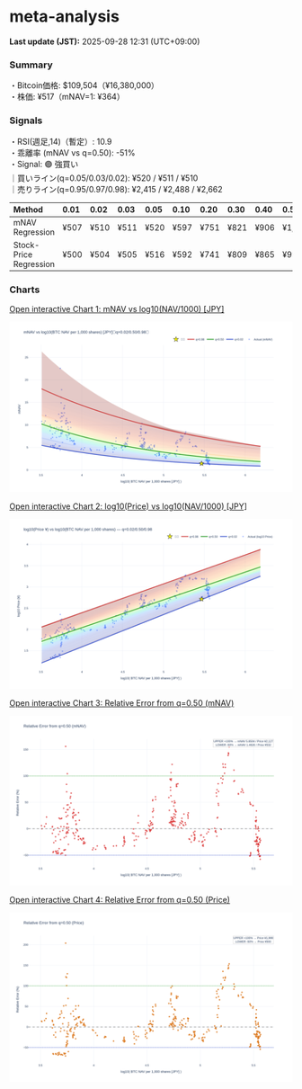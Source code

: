 # meta-analysis


<!--REPORT:START-->
**Last update (JST):** 2025-09-28 12:31 (UTC+09:00)

### Summary
・Bitcoin価格: $109,504（¥16,380,000）  
・株価: ¥517（mNAV=1: ¥364）

### Signals
・RSI(週足,14)（暫定）: 10.9  
・乖離率 (mNAV vs q=0.50): -51%  
・Signal: 🟣 強買い  
｜買いライン(q=0.05/0.03/0.02): ¥520 / ¥511 / ¥510  
｜売りライン(q=0.95/0.97/0.98): ¥2,415 / ¥2,488 / ¥2,662

| Method                 | 0.01   | 0.02   | 0.03   | 0.05   | 0.10   | 0.20   | 0.30   | 0.40   | 0.50   | 0.60   | 0.70   | 0.80   | 0.90   | 0.95   | 0.97   | 0.98   | 0.99   |
|:-----------------------|:-------|:-------|:-------|:-------|:-------|:-------|:-------|:-------|:-------|:-------|:-------|:-------|:-------|:-------|:-------|:-------|:-------|
| mNAV Regression        | ¥507   | ¥510   | ¥511   | ¥520   | ¥597   | ¥751   | ¥821   | ¥906   | ¥1,064 | ¥1,219 | ¥1,334 | ¥1,794 | ¥2,181 | ¥2,415 | ¥2,488 | ¥2,662 | ¥2,646 |
| Stock-Price Regression | ¥500   | ¥504   | ¥505   | ¥516   | ¥592   | ¥741   | ¥809   | ¥865   | ¥999   | ¥1,082 | ¥1,238 | ¥1,604 | ¥2,010 | ¥2,252 | ¥2,247 | ¥2,450 | ¥2,466 |

### Charts
[Open interactive Chart 1: mNAV vs log10(NAV/1000) [JPY]](https://tkzm240.github.io/meta-analysis/fig1.html)

![fig1](assets/fig1.png)

[Open interactive Chart 2: log10(Price) vs log10(NAV/1000) [JPY]](https://tkzm240.github.io/meta-analysis/fig2.html)

![fig2](assets/fig2.png)

[Open interactive Chart 3: Relative Error from q=0.50 (mNAV)](https://tkzm240.github.io/meta-analysis/fig3.html)

![fig3](assets/fig3.png)

[Open interactive Chart 4: Relative Error from q=0.50 (Price)](https://tkzm240.github.io/meta-analysis/fig4.html)

![fig4](assets/fig4.png)
<!--REPORT:END-->
